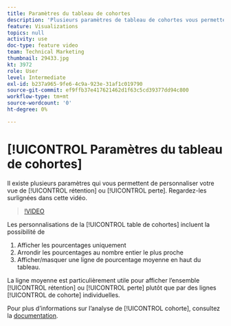 ```yaml
---
title: Paramètres du tableau de cohortes
description: 'Plusieurs paramètres de tableau de cohortes vous permettent de personnaliser votre vue de la rétention ou de la perte de clientèle. Regardez-les surlignées dans cette vidéo. '
feature: Visualizations
topics: null
activity: use
doc-type: feature video
team: Technical Marketing
thumbnail: 29433.jpg
kt: 3972
role: User
level: Intermediate
exl-id: b237a965-9fe6-4c9a-923e-31af1c019790
source-git-commit: ef9ffb37e417621462d1f63c5cd39377dd94c800
workflow-type: tm+mt
source-wordcount: '0'
ht-degree: 0%

---
```


# [!UICONTROL Paramètres du tableau de cohortes]

Il existe plusieurs paramètres qui vous permettent de personnaliser votre vue de [!UICONTROL rétention] ou [!UICONTROL perte]. Regardez-les surlignées dans cette vidéo.

>[!VIDEO](https://video.tv.adobe.com/v/29433/?quality=12)

Les personnalisations de la [!UICONTROL table de cohortes] incluent la possibilité de

1. Afficher les pourcentages uniquement
1. Arrondir les pourcentages au nombre entier le plus proche
1. Afficher/masquer une ligne de pourcentage moyenne en haut du tableau.

La ligne moyenne est particulièrement utile pour afficher l’ensemble [!UICONTROL rétention] ou [!UICONTROL perte] plutôt que par des lignes [!UICONTROL de cohorte] individuelles.

Pour plus d’informations sur l’analyse de [!UICONTROL cohorte], consultez la [documentation](https://experienceleague.adobe.com/docs/analytics/analyze/analysis-workspace/visualizations/cohort-table/t-cohort.html?lang=en).
